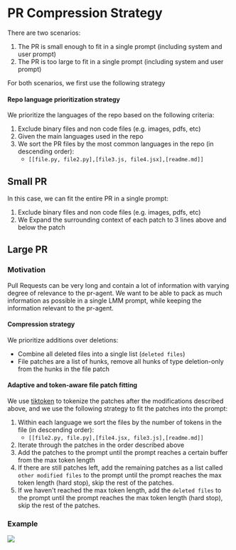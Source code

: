 # PR Compression Strategy
There are two scenarios:
1. The PR is small enough to fit in a single prompt (including system and user prompt)
2. The PR is too large to fit in a single prompt (including system and user prompt)

For both scenarios, we first use the following strategy
#### Repo language prioritization strategy

We prioritize the languages of the repo based on the following criteria:
1. Exclude binary files and non code files (e.g. images, pdfs, etc)
2. Given the main languages used in the repo
2. We sort the PR files by the most common languages in the repo (in descending order): 
   * ```[[file.py, file2.py],[file3.js, file4.jsx],[readme.md]]```
   

## Small PR
In this case, we can fit the entire PR in a single prompt:
1. Exclude binary files and non code files (e.g. images, pdfs, etc)
2. We Expand the surrounding context of each patch to 3 lines above and below the patch
## Large PR

### Motivation
Pull Requests can be very long and contain a lot of information with varying degree of relevance to the pr-agent.
We want to be able to pack as much information as possible in a single LMM prompt, while keeping the information relevant to the pr-agent.



#### Compression strategy
We prioritize additions over deletions:
 - Combine all deleted files into a single list (`deleted files`)
 - File patches are a list of hunks, remove all hunks of type deletion-only from the hunks in the file patch
####  Adaptive and token-aware file patch fitting
We use [tiktoken](https://github.com/openai/tiktoken) to tokenize the patches after the modifications described above, and we use the following strategy to fit the patches into the prompt:
1. Within each language we sort the files by the number of tokens in the file (in descending order):
   * ```[[file2.py, file.py],[file4.jsx, file3.js],[readme.md]]```
2. Iterate through the patches in the order described above
2. Add the patches to the prompt until the prompt reaches a certain buffer from the max token length
3. If there are still patches left, add the remaining patches as a list called `other modified files` to the prompt until the prompt reaches the max token length (hard stop), skip the rest of the patches.
4. If we haven't reached the max token length, add the `deleted files` to the prompt until the prompt reaches the max token length (hard stop), skip the rest of the patches.

### Example
![](https://codium.ai/images/git_patch_logic.png)
